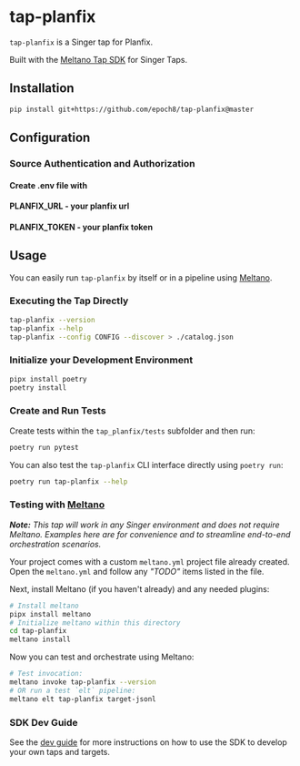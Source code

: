 # tap-planfix

`tap-planfix` is a Singer tap for Planfix.

Built with the [Meltano Tap SDK](https://sdk.meltano.com) for Singer Taps.

## Installation


```bash
pip install git+https://github.com/epoch8/tap-planfix@master
```

## Configuration

### Source Authentication and Authorization

#### Create .env file with 

#### PLANFIX_URL - your planfix url 

#### PLANFIX_TOKEN - your planfix token

## Usage

You can easily run `tap-planfix` by itself or in a pipeline using [Meltano](https://meltano.com/).

### Executing the Tap Directly

```bash
tap-planfix --version
tap-planfix --help
tap-planfix --config CONFIG --discover > ./catalog.json
```

### Initialize your Development Environment

```bash
pipx install poetry
poetry install
```

### Create and Run Tests

Create tests within the `tap_planfix/tests` subfolder and
  then run:

```bash
poetry run pytest
```

You can also test the `tap-planfix` CLI interface directly using `poetry run`:

```bash
poetry run tap-planfix --help
```

### Testing with [Meltano](https://www.meltano.com)

_**Note:** This tap will work in any Singer environment and does not require Meltano.
Examples here are for convenience and to streamline end-to-end orchestration scenarios._

Your project comes with a custom `meltano.yml` project file already created. Open the `meltano.yml` and follow any _"TODO"_ items listed in
the file.

Next, install Meltano (if you haven't already) and any needed plugins:

```bash
# Install meltano
pipx install meltano
# Initialize meltano within this directory
cd tap-planfix
meltano install
```

Now you can test and orchestrate using Meltano:

```bash
# Test invocation:
meltano invoke tap-planfix --version
# OR run a test `elt` pipeline:
meltano elt tap-planfix target-jsonl
```

### SDK Dev Guide

See the [dev guide](https://sdk.meltano.com/en/latest/dev_guide.html) for more instructions on how to use the SDK to 
develop your own taps and targets.
